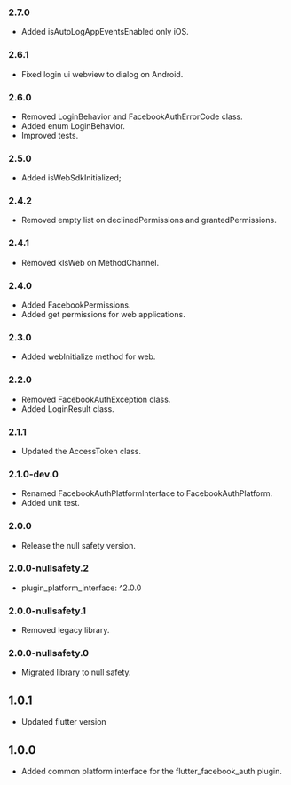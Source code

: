 ### 2.7.0
- Added isAutoLogAppEventsEnabled only iOS.

### 2.6.1
- Fixed login ui webview to dialog on Android.
### 2.6.0
- Removed LoginBehavior and FacebookAuthErrorCode class.
- Added enum LoginBehavior.
- Improved tests.
### 2.5.0
- Added isWebSdkInitialized;

### 2.4.2
- Removed empty list on declinedPermissions and grantedPermissions.

### 2.4.1
- Removed kIsWeb on MethodChannel.
### 2.4.0
- Added FacebookPermissions.
- Added get permissions for web applications.

### 2.3.0
- Added webInitialize method for web.

### 2.2.0
- Removed FacebookAuthException class.
- Added LoginResult class.

### 2.1.1
- Updated the AccessToken class.


### 2.1.0-dev.0
- Renamed FacebookAuthPlatformInterface to FacebookAuthPlatform.
- Added unit test.

### 2.0.0
-  Release the null safety version.

### 2.0.0-nullsafety.2
-  plugin_platform_interface: ^2.0.0

### 2.0.0-nullsafety.1
-  Removed legacy library.

### 2.0.0-nullsafety.0
-  Migrated library to null safety.


## 1.0.1
- Updated flutter version


## 1.0.0
- Added common platform interface for the flutter_facebook_auth plugin.
